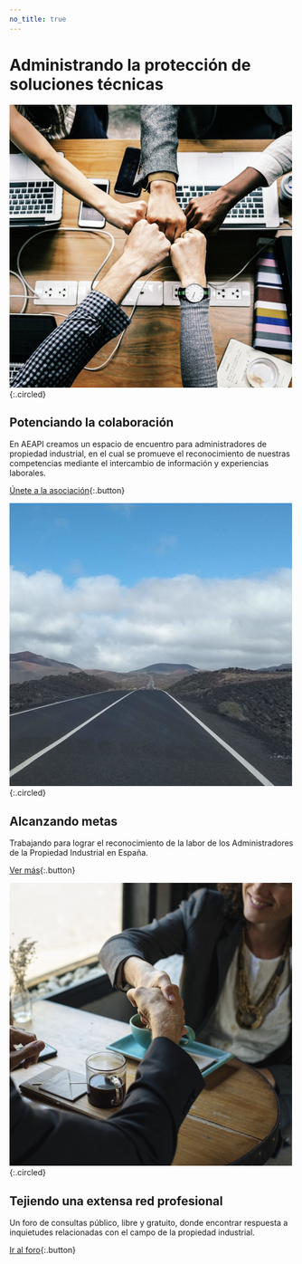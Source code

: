 ```yaml
---
no_title: true
---
```


<style>
    #backgroundImage {
        background-image: url('assets/img/background_3.jpg');
    }

    h3 {
        margin-top: 3em;
    }

    #content {
        padding: 24px 64px 100px;
    }

    #content,
    #content p {
        text-align: center;
    }

    #content img {
        max-width: 40%;
    }

    #content img.circled {
        margin-top: 3em;
    }

    @media screen and (max-width: 570px) {
        #content {
            padding: 24px 10% 100px;
        }
        
        #content img {
            max-width: 80%;
        }
    }
</style>


# Administrando la protección de soluciones técnicas


![Colaboración](assets/img/collaboration.jpg){:.circled}

## Potenciando la colaboración

En AEAPI creamos un espacio de encuentro 
para administradores de propiedad industrial, 
en el cual se promueve el reconocimiento de nuestras competencias 
mediante el intercambio de información y experiencias laborales.

[Únete a la asociación](registro){:.button}


![Metas](assets/img/road.jpg){:.circled}

## Alcanzando metas

Trabajando para lograr el reconocimiento de la labor 
de los Administradores de la Propiedad Industrial en España.

[Ver más](metas){:.button}


![Red profesional](assets/img/handshake.jpg){:.circled}

## Tejiendo una extensa red profesional

Un foro de consultas público, libre y gratuito, donde encontrar respuesta 
a inquietudes relacionadas con el campo de la propiedad industrial.

[Ir al foro](foro){:.button}
